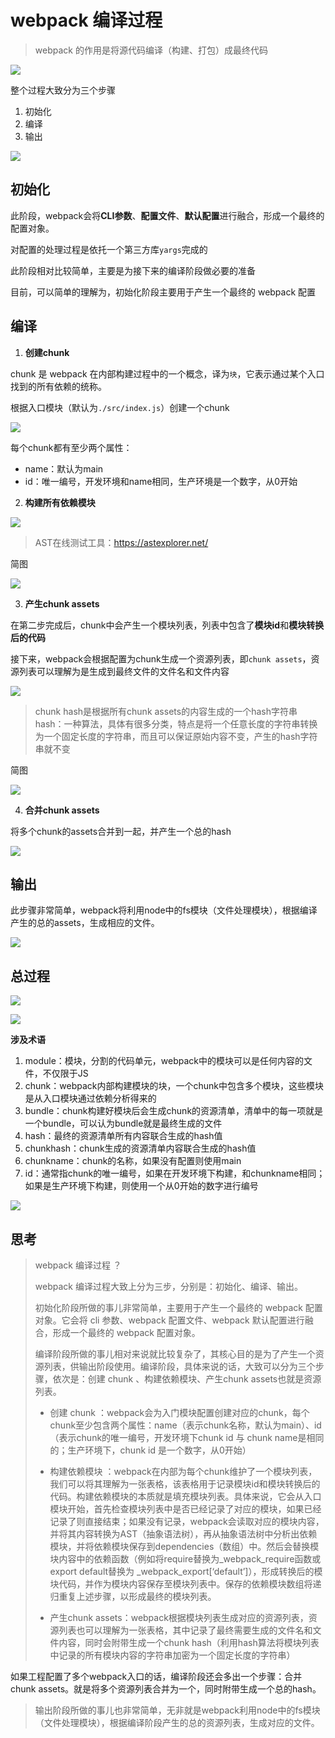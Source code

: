 # webpack 编译过程

> webpack 的作用是将源代码编译（构建、打包）成最终代码

![](assets/9.png)

整个过程大致分为三个步骤

1. 初始化
2. 编译
3. 输出

![](assets/10.png)

## 初始化

此阶段，webpack会将**CLI参数**、**配置文件**、**默认配置**进行融合，形成一个最终的配置对象。

对配置的处理过程是依托一个第三方库```yargs```完成的

此阶段相对比较简单，主要是为接下来的编译阶段做必要的准备

目前，可以简单的理解为，初始化阶段主要用于产生一个最终的 webpack 配置

## 编译

1. **创建chunk**

chunk 是 webpack 在内部构建过程中的一个概念，译为```块```，它表示通过某个入口找到的所有依赖的统称。

根据入口模块（默认为```./src/index.js```）创建一个chunk

![](assets/11.png)

每个chunk都有至少两个属性：

- name：默认为main
- id：唯一编号，开发环境和name相同，生产环境是一个数字，从0开始

2. **构建所有依赖模块**

![](assets/12.png)

> AST在线测试工具：https://astexplorer.net/

简图

![](assets/13.png)

3. **产生chunk assets**

在第二步完成后，chunk中会产生一个模块列表，列表中包含了**模块id**和**模块转换后的代码**

接下来，webpack会根据配置为chunk生成一个资源列表，即```chunk assets```，资源列表可以理解为是生成到最终文件的文件名和文件内容

![](assets/14.png)

> chunk hash是根据所有chunk assets的内容生成的一个hash字符串
> hash：一种算法，具体有很多分类，特点是将一个任意长度的字符串转换为一个固定长度的字符串，而且可以保证原始内容不变，产生的hash字符串就不变

简图

![](assets/15.png)

4. **合并chunk assets**

将多个chunk的assets合并到一起，并产生一个总的hash

![](assets/16.png)

## 输出

此步骤非常简单，webpack将利用node中的fs模块（文件处理模块），根据编译产生的总的assets，生成相应的文件。

![](assets/17.png)

## 总过程

![](assets/18.png)

![](assets/19.png)

**涉及术语**

1. module：模块，分割的代码单元，webpack中的模块可以是任何内容的文件，不仅限于JS
2. chunk：webpack内部构建模块的块，一个chunk中包含多个模块，这些模块是从入口模块通过依赖分析得来的
3. bundle：chunk构建好模块后会生成chunk的资源清单，清单中的每一项就是一个bundle，可以认为bundle就是最终生成的文件
4. hash：最终的资源清单所有内容联合生成的hash值
5. chunkhash：chunk生成的资源清单内容联合生成的hash值
6. chunkname：chunk的名称，如果没有配置则使用main
7. id：通常指chunk的唯一编号，如果在开发环境下构建，和chunkname相同；如果是生产环境下构建，则使用一个从0开始的数字进行编号

![](assets/20.png)

## 思考

> webpack 编译过程 ？
>
> webpack 编译过程大致上分为三步，分别是：初始化、编译、输出。
>
> 初始化阶段所做的事儿非常简单，主要用于产生一个最终的 webpack 配置对象。它会将 cli 参数、webpack 配置文件、webpack 默认配置进行融合，形成一个最终的 webpack 配置对象。
>
> 编译阶段所做的事儿相对来说就比较复杂了，其核心目的是为了产生一个资源列表，供输出阶段使用。编译阶段，具体来说的话，大致可以分为三个步骤，依次是：创建 chunk 、构建依赖模块、产生chunk assets也就是资源列表。
> - 创建 chunk ：webpack会为入门模块配置创建对应的chunk，每个chunk至少包含两个属性：name（表示chunk名称，默认为main）、id（表示chunk的唯一编号，开发环境下chunk id 与 chunk name是相同的；生产环境下，chunk id 是一个数字，从0开始）
>
> - 构建依赖模块 ：webpack在内部为每个chunk维护了一个模块列表，我们可以将其理解为一张表格，该表格用于记录模块id和模块转换后的代码。构建依赖模块的本质就是填充模块列表。具体来说，它会从入口模块开始，首先检查模块列表中是否已经记录了对应的模块，如果已经记录了则直接结束；如果没有记录，webpack会读取对应的模块内容，并将其内容转换为AST（抽象语法树），再从抽象语法树中分析出依赖模块，并将依赖模块保存到dependencies（数组）中。然后会替换模块内容中的依赖函数（例如将require替换为_webpack_require函数或export default替换为 _webpack_export[‘default’]），形成转换后的模块代码，并作为模块内容保存至模块列表中。保存的依赖模块数组将递归重复上述步骤，以形成最终的模块列表。
>
> - 产生chunk assets：webpack根据模块列表生成对应的资源列表，资源列表也可以理解为一张表格，其中记录了最终需要生成的文件名和文件内容，同时会附带生成一个chunk hash（利用hash算法将模块列表中记录的所有模块内容的字符串加密为一个固定长度的字符串）
>
如果工程配置了多个webpack入口的话，编译阶段还会多出一个步骤：合并chunk assets。就是将多个资源列表合并为一个，同时附带生成一个总的hash。
>
> 输出阶段所做的事儿也非常简单，无非就是webpack利用node中的fs模块（文件处理模块），根据编译阶段产生的总的资源列表，生成对应的文件。
